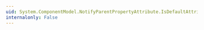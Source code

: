```yaml
---
uid: System.ComponentModel.NotifyParentPropertyAttribute.IsDefaultAttribute
internalonly: False
---
```

